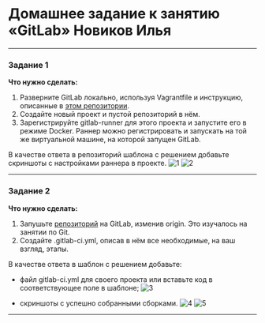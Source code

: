 # Домашнее задание к занятию «GitLab» Новиков Илья
---

### Задание 1

**Что нужно сделать:**

1. Разверните GitLab локально, используя Vagrantfile и инструкцию, описанные в [этом репозитории](https://github.com/netology-code/sdvps-materials/tree/main/gitlab).   
2. Создайте новый проект и пустой репозиторий в нём.
3. Зарегистрируйте gitlab-runner для этого проекта и запустите его в режиме Docker. Раннер можно регистрировать и запускать на той же виртуальной машине, на которой запущен GitLab.

В качестве ответа в репозиторий шаблона с решением добавьте скриншоты с настройками раннера в проекте.
![1](https://github.com/Dendroit/8.3-GitLab---/assets/155379046/730b558a-7140-4f78-8a78-caa1cef0c200)
![2](https://github.com/Dendroit/8.3-GitLab---/assets/155379046/d7254091-d2c8-4ddc-8542-93f0b6e0e2b8)

---

### Задание 2

**Что нужно сделать:**

1. Запушьте [репозиторий](https://github.com/netology-code/sdvps-materials/tree/main/gitlab) на GitLab, изменив origin. Это изучалось на занятии по Git.
2. Создайте .gitlab-ci.yml, описав в нём все необходимые, на ваш взгляд, этапы.

В качестве ответа в шаблон с решением добавьте: 
   
 * файл gitlab-ci.yml для своего проекта или вставьте код в соответствующее поле в шаблоне;
![3](https://github.com/Dendroit/8.3-GitLab---/assets/155379046/6ce27ef6-1413-4e0d-8934-21bfb70563f4)


 * скриншоты с успешно собранными сборками.
![4](https://github.com/Dendroit/8.3-GitLab---/assets/155379046/0b1cb378-73fc-4f32-bd7b-8fdd08a149e5)
![5](https://github.com/Dendroit/8.3-GitLab---/assets/155379046/36e5103e-c00e-4213-a8a2-b13601c1b04d)

---

